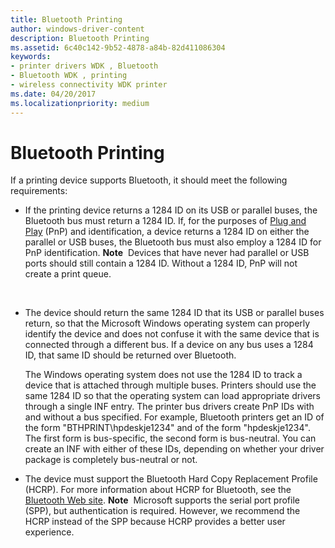 ```yaml
---
title: Bluetooth Printing
author: windows-driver-content
description: Bluetooth Printing
ms.assetid: 6c40c142-9b52-4878-a84b-82d411086304
keywords:
- printer drivers WDK , Bluetooth
- Bluetooth WDK , printing
- wireless connectivity WDK printer
ms.date: 04/20/2017
ms.localizationpriority: medium
---
```


# Bluetooth Printing


If a printing device supports Bluetooth, it should meet the following requirements:

-   If the printing device returns a 1284 ID on its USB or parallel buses, the Bluetooth bus must return a 1284 ID. If, for the purposes of [Plug and Play](https://msdn.microsoft.com/library/windows/hardware/ff547125) (PnP) and identification, a device returns a 1284 ID on either the parallel or USB buses, the Bluetooth bus must also employ a 1284 ID for PnP identification.
    **Note**  Devices that have never had parallel or USB ports should still contain a 1284 ID. Without a 1284 ID, PnP will not create a print queue.

     

-   The device should return the same 1284 ID that its USB or parallel buses return, so that the Microsoft Windows operating system can properly identify the device and does not confuse it with the same device that is connected through a different bus. If a device on any bus uses a 1284 ID, that same ID should be returned over Bluetooth.

    The Windows operating system does not use the 1284 ID to track a device that is attached through multiple buses. Printers should use the same 1284 ID so that the operating system can load appropriate drivers through a single INF entry. The printer bus drivers create PnP IDs with and without a bus specified. For example, Bluetooth printers get an ID of the form "BTHPRINT\\hpdeskje1234" and of the form "hpdeskje1234". The first form is bus-specific, the second form is bus-neutral. You can create an INF with either of these IDs, depending on whether your driver package is completely bus-neutral or not.

-   The device must support the Bluetooth Hard Copy Replacement Profile (HCRP). For more information about HCRP for Bluetooth, see the [Bluetooth Web site](http://go.microsoft.com/fwlink/p/?linkid=26268).
    **Note**  Microsoft supports the serial port profile (SPP), but authentication is required. However, we recommend the HCRP instead of the SPP because HCRP provides a better user experience.

     

 

 




